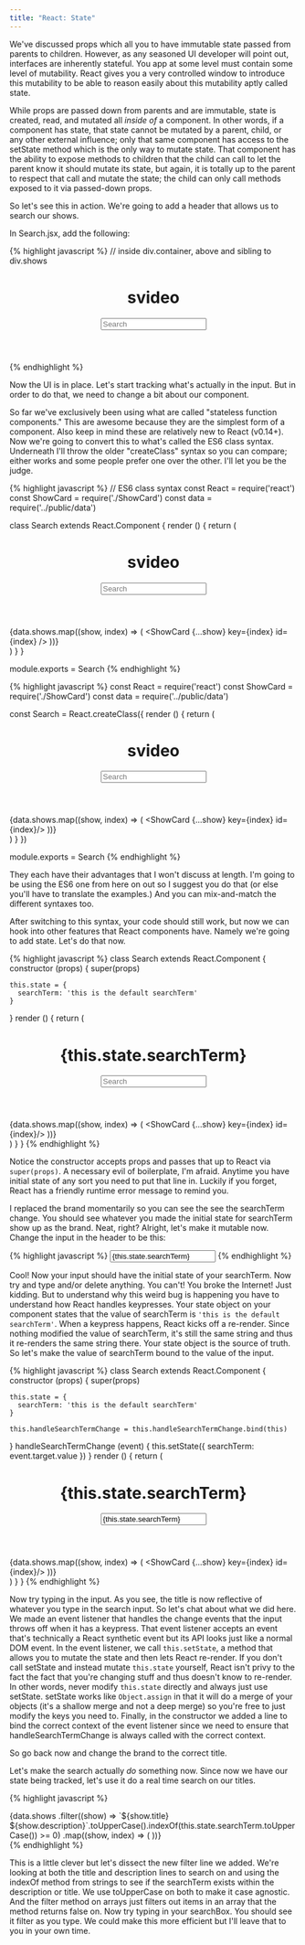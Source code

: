 ```yaml
---
title: "React: State"
---
```


We've discussed props which all you to have immutable state passed from parents to children. However, as any seasoned UI developer will point out, interfaces are inherently stateful. You app at some level must contain some level of mutability. React gives you a very controlled window to introduce this mutability to be able to reason easily about this mutability aptly called state.

While props are passed down from parents and are immutable, state is created, read, and mutated all _inside of_ a component. In other words, if a component has state, that state cannot be mutated by a parent, child, or any other external influence; only that same component has access to the setState method which is the only way to mutate state. That component has the ability to expose methods to children that the child can call to let the parent know it should mutate its state, but again, it is totally up to the parent to respect that call and mutate the state; the child can only call methods exposed to it via passed-down props.

So let's see this in action. We're going to add a header that allows us to search our shows.

In Search.jsx, add the following:

{% highlight javascript %}
// inside div.container, above and sibling to div.shows
<header className='header'>
  <h1 className='brand'>svideo</h1>
  <input type='text' className='search-input' placeholder='Search' />
</header>
{% endhighlight %}

Now the UI is in place. Let's start tracking what's actually in the input. But in order to do that, we need to change a bit about our component.

So far we've exclusively been using what are called "stateless function components." This are awesome because they are the simplest form of a component. Also keep in mind these are relatively new to React (v0.14+). Now we're going to convert this to what's called the ES6 class syntax. Underneath I'll throw the older "createClass" syntax so you can compare; either works and some people prefer one over the other. I'll let you be the judge.

{% highlight javascript %}
// ES6 class syntax
const React = require('react')
const ShowCard = require('./ShowCard')
const data = require('../public/data')

class Search extends React.Component {
  render () {
    return (
      <div className='container'>
        <header className='header'>
          <h1 className='brand'>svideo</h1>
          <input type='text' className='search-input' placeholder='Search' />
        </header>
        <div className='shows'>
          {data.shows.map((show, index) => (
            <ShowCard {...show} key={index} id={index} />
          ))}
        </div>
      </div>
    )
  }
}

module.exports = Search
{% endhighlight %}

{% highlight javascript %}
const React = require('react')
const ShowCard = require('./ShowCard')
const data = require('../public/data')

const Search = React.createClass({
  render () {
    return (
      <div className='container'>
        <header className='header'>
          <h1 className='brand'>svideo</h1>
          <input type='text' className='search-input' placeholder='Search' />
        </header>
        <div className='shows'>
          {data.shows.map((show, index) => (
            <ShowCard {...show} key={index} id={index}/>
          ))}
        </div>
      </div>
    )
  }
})

module.exports = Search
{% endhighlight %}

They each have their advantages that I won't discuss at length. I'm going to be using the ES6 one from here on out so I suggest you do that (or else you'll have to translate the examples.) And you can mix-and-match the different syntaxes too.

After switching to this syntax, your code should still work, but now we can hook into other features that React components have. Namely we're going to add state. Let's do that now.

{% highlight javascript %}
class Search extends React.Component {
  constructor (props) {
    super(props)

    this.state = {
      searchTerm: 'this is the default searchTerm'
    }
  }
  render () {
    return (
      <div className='container'>
        <header className='header'>
          <h1 className='brand'>{this.state.searchTerm}</h1>
          <input type='text' className='search-input' placeholder='Search' />
        </header>
        <div className='shows'>
          {data.shows.map((show, index) => (
            <ShowCard {...show} key={index} id={index}/>
          ))}
        </div>
      </div>
    )
  }
}
{% endhighlight %}

Notice the constructor accepts props and passes that up to React via <code>super(props)</code>. A necessary evil of boilerplate, I'm afraid. Anytime you have initial state of any sort you need to put that line in. Luckily if you forget, React has a friendly runtime error message to remind you.

I replaced the brand momentarily so you can see the see the searchTerm change. You should see whatever you made the initial state for searchTerm show up as the brand. Neat, right? Alright, let's make it mutable now. Change the input in the header to be this:

{% highlight javascript %}
<input type='text' className='search-input' placeholder='Search' value={this.state.searchTerm} />
{% endhighlight %}

Cool! Now your input should have the initial state of your searchTerm. Now try and type and/or delete anything. You can't! You broke the Internet! Just kidding. But to understand why this weird bug is happening you have to understand how React handles keypresses. Your state object on your component states that the value of searchTerm is <code>'this is the default searchTerm'</code>. When a keypress happens, React kicks off a re-render. Since nothing modified the value of searchTerm, it's still the same string and thus it re-renders the same string there. Your state object is the source of truth. So let's make the value of searchTerm bound to the value of the input.

{% highlight javascript %}
class Search extends React.Component {
  constructor (props) {
    super(props)

    this.state = {
      searchTerm: 'this is the default searchTerm'
    }

    this.handleSearchTermChange = this.handleSearchTermChange.bind(this)
  }
  handleSearchTermChange (event) {
    this.setState({ searchTerm: event.target.value })
  }
  render () {
    return (
      <div className='container'>
        <header className='header'>
          <h1 className='brand'>{this.state.searchTerm}</h1>
          <input type='text' className='search-input' placeholder='Search' value={this.state.searchTerm} onChange={this.handleSearchTermChange} />
        </header>
        <div className='shows'>
          {data.shows.map((show, index) => (
            <ShowCard {...show} key={index} id={index}/>
          ))}
        </div>
      </div>
    )
  }
}
{% endhighlight %}

Now try typing in the input. As you see, the title is now reflective of whatever you type in the search input. So let's chat about what we did here. We made an event listener that handles the change events that the input throws off when it has a keypress. That event listener accepts an event that's technically a React synthetic event but its API looks just like a normal DOM event. In the event listener, we call <code>this.setState</code>, a method that allows you to mutate the state and then lets React re-render. If you don't call setState and instead mutate <code>this.state</code> yourself, React isn't privy to the fact the fact that you're changing stuff and thus doesn't know to re-render. In other words, never modify <code>this.state</code> directly and always just use setState. setState works like <code>Object.assign</code> in that it will do a merge of your objects (it's a shallow merge and not a deep merge) so you're free to just modify the keys you need to. Finally, in the constructor we added a line to bind the correct context of the event listener since we need to ensure that handleSearchTermChange is always called with the correct context.

So go back now and change the brand to the correct title.

Let's make the search actually _do_ something now. Since now we have our state being tracked, let's use it do a real time search on our titles.

{% highlight javascript %}
<div className='shows'>
  {data.shows
    .filter((show) => `${show.title} ${show.description}`.toUpperCase().indexOf(this.state.searchTerm.toUpperCase()) >= 0)
    .map((show, index) => (
      <ShowCard {...show} key={index} id={index} />
  ))}
</div>
{% endhighlight %}

This is a little clever but let's dissect the new filter line we added. We're looking at both the title and description lines to search on and using the indexOf method from strings to see if the searchTerm exists within the description or title. We use toUpperCase on both to make it case agnostic. And the filter method on arrays just filters out items in an array that the method returns false on. Now try typing in your searchBox. You should see it filter as you type. We could make this more efficient but I'll leave that to you in your own time.
